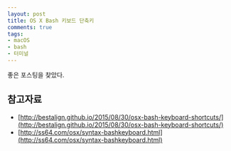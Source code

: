 ```yaml
---
layout: post
title: OS X Bash 키보드 단축키
comments: true
tags:
- macOS
- bash
- 터미널
---
```

좋은 포스팅을 찾았다.

## **참고자료**
* [http://bestalign.github.io/2015/08/30/osx-bash-keyboard-shortcuts/](http://bestalign.github.io/2015/08/30/osx-bash-keyboard-shortcuts/)
* [http://ss64.com/osx/syntax-bashkeyboard.html](http://ss64.com/osx/syntax-bashkeyboard.html)
